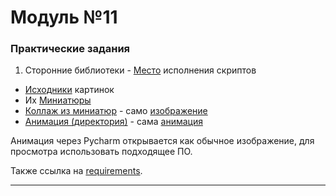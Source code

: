 # Модуль №11
### Практические задания
1) Сторонние библиотеки - [Место](module_11_1.py) исполнения скриптов
* [Исходники](sources) картинок
* Их [Миниатюры](for_miniatures)
* [Коллаж из миниатюр](for_collage) - само [изображение](for_collage/collage.jpg)
* [Анимация (директория)](for_animation) - сама [анимация](for_animation/animation.gif)

Анимация через Pycharm открывается как обычное изображение, для просмотра использовать подходящее ПО.

Также ссылка на [requirements](requirements.txt).
___
